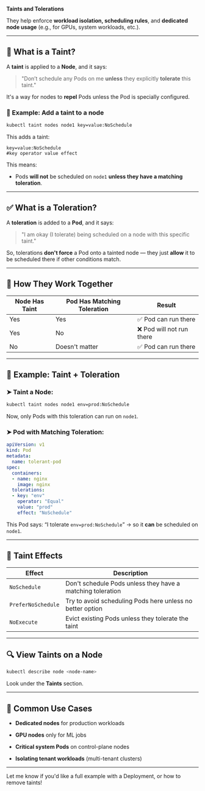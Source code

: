 **Taints and Tolerations** 

They help enforce **workload isolation, scheduling rules**, and **dedicated node usage** (e.g., for GPUs, system workloads, etc.).

* * *

## 🚫 **What is a Taint?**

A **taint** is applied to a **Node**, and it says:

> "Don’t schedule any Pods on me **unless** they explicitly **tolerate** this taint."

It's a way for nodes to **repel** Pods unless the Pod is specially configured.

### 📌 Example: Add a taint to a node

```bash
kubectl taint nodes node1 key=value:NoSchedule
```

This adds a taint:

```
key=value:NoSchedule
#key operator value effect
```

This means:

- Pods **will not** be scheduled on `node1` **unless they have a matching toleration**.

* * *

## ✅ **What is a Toleration?**

A **toleration** is added to a **Pod**, and it says:

> "I am okay (I tolerate) being scheduled on a node with this specific taint."

So, tolerations **don't force** a Pod onto a tainted node — they just **allow** it to be scheduled there if other conditions match.

* * *

## 🔁 How They Work Together

| Node Has Taint | Pod Has Matching Toleration | Result |
| --- | --- | --- |
| Yes | Yes | ✅ Pod can run there |
| Yes | No  | ❌ Pod will not run there |
| No  | Doesn't matter | ✅ Pod can run there |

* * *

## 🔧 Example: Taint + Toleration

### ➤ Taint a Node:

```bash
kubectl taint nodes node1 env=prod:NoSchedule
```

Now, only Pods with this toleration can run on `node1`.

### ➤ Pod with Matching Toleration:

```yaml
apiVersion: v1
kind: Pod
metadata:
  name: tolerant-pod
spec:
  containers:
  - name: nginx
    image: nginx
  tolerations:
  - key: "env"
    operator: "Equal"
    value: "prod"
    effect: "NoSchedule"
```

This Pod says: “I tolerate `env=prod:NoSchedule`” → so it **can** be scheduled on `node1`.

* * *

## 🧠 Taint Effects

| Effect | Description |
| --- | --- |
| `NoSchedule` | Don't schedule Pods unless they have a matching toleration |
| `PreferNoSchedule` | Try to avoid scheduling Pods here unless no better option |
| `NoExecute` | Evict existing Pods unless they tolerate the taint |

* * *

## 🔍 View Taints on a Node

```bash
kubectl describe node <node-name>
```

Look under the **Taints** section.

* * *

## 🚀 Common Use Cases

- **Dedicated nodes** for production workloads
    
- **GPU nodes** only for ML jobs
    
- **Critical system Pods** on control-plane nodes
    
- **Isolating tenant workloads** (multi-tenant clusters)
    

* * *

Let me know if you'd like a full example with a Deployment, or how to remove taints!